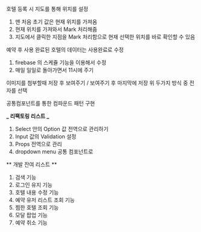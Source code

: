 호텔 등록 시 지도를 통해 위치를 설정

1. 맨 처음 초기 값은 현재 위치를 가져옴
2. 현재 위치를 가져와서 Mark 처리해줌
3. 지도에서 클릭한 지점을 Mark 처리함으로 현재 선택한 위치를 바로 확인할 수 있음

예약 후 사용 완료된 호텔의 데이터는 사용완료로 수정

1. firebase 의 스케쥴 기능을 이용해서 수정
2. 매일 일일로 돌아가면서 11시에 주기

이미지를 첨부할때 저장 후 보여주기 / 보여주기 후 마지막에 저장
위 두가지 방식 중 전자를 선택

공통컴포넌트를 통한 컴파운드 패턴 구현

**_ 리팩토링 리스트 _**

1. Select 안의 Option 값 전역으로 관리하기
2. Input 값의 Validation 설정
3. Props 전역으로 관리
4. dropdown menu 공통 컴포넌트로

** 개발 잔여 리스트 **

1. 검색 기능
2. 로그인 유지 기능
3. 호텔 내용 수정 기능
4. 예약 유저 리스트 조회 기능
5. 찜한 호텔 조회 기능
6. 모달 팝업 기능
7. 예약 취소 기능
